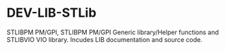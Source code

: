 # DEV-LIB-STLib
STLIBPM PM/GPI, STLIBPM PM/GPI Generic library/Helper functions and STLIBVIO VIO library. Incudes LIB documentation and source code.
